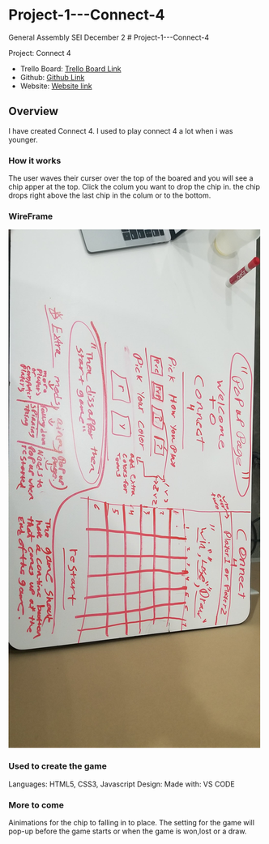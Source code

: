 # Project-1---Connect-4
General Assembly SEI December 2 # Project-1---Connect-4

Project: Connect 4
- Trello Board: [Trello Board Link](https://trello.com/invite/b/dcXSDXNb/47744d2fa1dd9fe09426eadd462fa59e/project-1)
- Github: [Github Link](https://github.com/IanGitHub2/Project-1---Connect-4)
- Website: [Website link](https://infallible-mcnulty-f386b4.netlify.com)

## Overview
  I have created Connect 4. I used to play connect 4 a lot when i was younger. 


### How it works
  The user waves their curser over the top of the boared and you will see a chip apper at the top. Click the colum you want to drop the chip in. the chip drops right above the last chip in the colum or to the bottom.


### WireFrame
![wireFrame img](./20191202_123245.jpg)


### Used to create the game
Languages: HTML5, CSS3, Javascript
Design:
Made with: VS CODE


### More to come
Ainimations for the chip to falling in to place.
The setting for the game will pop-up before the game starts or when the game is won,lost or a draw.